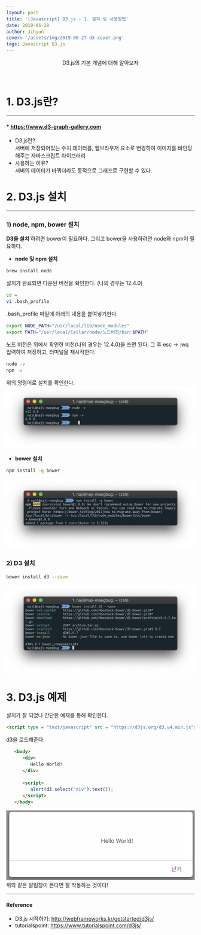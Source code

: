 ```yaml
---
layout: post
title: '[Javascript] D3.js - 1. 설치 및 사용방법'
date: 2019-06-28
author: Jihyun
cover: '/assets/img/2019-06-27-d3-cover.png'
tags: Javascript D3.js
---
```


<center> D3.js의 기본 개념에 대해 알아보자 </center><br><br>

# **1. D3.js란?**  
---
#### * https://www.d3-graph-gallery.com
- D3.js란?<br>
  서버에 저장되어있는 수치 데이터를, 웹브라우저 요소로 변경하여 이미지를 바인딩해주는 자바스크립트 라이브러리
- 사용하는 이유?<br>
  서버의 데이터가 바뀌더라도 동적으로 그래프로 구현할 수 있다.

# **2. D3.js 설치**
---
### 1) node, npm, bower 설치
**D3을 설치** 하려면 bower이 필요하다. 그리고 bower을 사용하려면 node와 npm이 필요하다.
* **node 및 npm 설치**
```bash
brew install node
```
설치가 완료되면 다운된 버전을 확인한다. (나의 경우는 12.4.0)
```bash
cd ~
vi .bash_profile
```
.bash_profile 파일에 아래의 내용을 붙여넣기한다.
```bash
export NODE_PATH="/usr/local/lib/node_modules"
export PATH="/usr/local/Cellar/node/노드버전/bin:$PATH"
```
노드 버전은 위에서 확인한 버전(나의 경우는 12.4.0)을 쓰면 된다. 그 후 esc -> :wq 입력하여 저장하고, 터미널을 재시작한다.
```bash
node -v
npm -v
```
위의 명령어로 설치를 확인한다.
![settings-npm](/assets/img/2019-06-28-javascript-d3-settings-npm.png)

* **bower 설치**
```bash
npm install -g bower
```
![settings-bower](/assets/img/2019-06-28-javascript-d3-settings-bower.png)

### 2) D3 설치
```bash
bower install d3 --save
```
![settings-bower](/assets/img/2019-06-28-javascript-d3-install-d3.png)


# **3. D3.js 예제**
설치가 잘 되었나 간단한 예제를 통해 확인한다.
```HTML
<script type = "text/javascript" src = "https://d3js.org/d3.v4.min.js"></script>
```
d3을 로드해준다.
```HTML
   <body>
      <div>
         Hello World!    
      </div>

      <script>
         alert(d3.select("div").text());
      </script>
   </body>
```
![settings-bower](/assets/img/2019-06-28-javascript-d3-example-d3.png)
위와 같은 알림창이 뜬다면 잘 작동하는 것이다!


---
<!-- #### 관련글
- [GitHub 블로그 만들기 2 - Jekyll 테마 가져오기](https://jihyun-dev.github.io/2018/10/19/github-blog-2.html) -->

#### **Reference**
- D3.js 시작하기: http://webframeworks.kr/getstarted/d3js/
- tutorialspoint: https://www.tutorialspoint.com/d3js/
